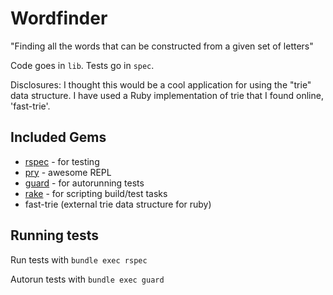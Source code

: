 # Wordfinder

"Finding all the words that can be constructed from a given set of
letters"

Code goes in `lib`. Tests go in `spec`.

Disclosures: I thought this would be a cool application for using the "trie" data structure.
I have used a Ruby implementation of trie that I found online, 'fast-trie'.

## Included Gems
* [rspec](http://rspec.info/) - for testing
* [pry](http://pryrepl.org/) - awesome REPL
* [guard](https://github.com/guard/guard) - for autorunning tests
* [rake](https://github.com/ruby/rake) - for scripting build/test tasks
* fast-trie (external trie data structure for ruby)

## Running tests
Run tests with `bundle exec rspec`

Autorun tests with `bundle exec guard`
